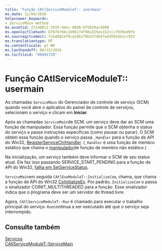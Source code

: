 ```yaml
---
title: 'Função CAtlServiceModuleT:: usermain'
ms.date: 11/04/2016
helpviewer_keywords:
- ServiceMain method
ms.assetid: f21408c1-1919-4dec-88d8-bf5b39ac9808
ms.openlocfilehash: b79767d4c1696174f90a325ea152ccc7939ed9fe
ms.sourcegitcommit: fcb48824f9ca24b1f8bd37d647a4d592de1cc925
ms.translationtype: MT
ms.contentlocale: pt-BR
ms.lasthandoff: 08/15/2019
ms.locfileid: "69491719"
---
```

# <a name="catlservicemoduletservicemain-function"></a>Função CAtlServiceModuleT:: usermain

As chamadas `ServiceMain` do Gerenciador de controle de serviço (SCM) quando você abre o aplicativo do painel de controle de serviços, selecionam o serviço e clicam em **Iniciar**.

Após as chamadas `ServiceMain`de SCM, um serviço deve dar ao SCM uma função de manipulador. Essa função permite que o SCM obtenha o status do serviço e passe instruções específicas (como pausar ou parar). O SCM obtém essa função quando o serviço passa `_Handler` para a função de API do Win32, [RegisterServiceCtrlHandler](/windows/win32/api/winsvc/nf-winsvc-registerservicectrlhandlerw). (`_Handler` é uma função de membro estático que chama o [manipulador](../atl/reference/catlservicemodulet-class.md#handler)de função de membro não estático.)

Na inicialização, um serviço também deve informar o SCM de seu status atual. Ele faz isso passando SERVICE_START_PENDING para a função de API do Win32, [falha em SetServiceStatus](/windows/win32/api/winsvc/nf-winsvc-setservicestatus).

`ServiceMain`em seguida `CAtlExeModuleT::InitializeCom`, chama, que chama a função de API do Win32 [CoInitializeEx](/windows/win32/api/combaseapi/nf-combaseapi-coinitializeex). Por padrão, `InitializeCom` o passa o sinalizador COINIT_MULTITHREADED para a função. Esse sinalizador indica que o programa deve ser um servidor de thread livre.

Agora, `CAtlServiceModuleT::Run` é chamado para executar o trabalho principal do serviço. `Run`continua a ser executado até que o serviço seja interrompido.

## <a name="see-also"></a>Consulte também

[Serviços](../atl/atl-services.md)<br/>
[CAtlServiceModuleT::ServiceMain](../atl/reference/catlservicemodulet-class.md#servicemain)
